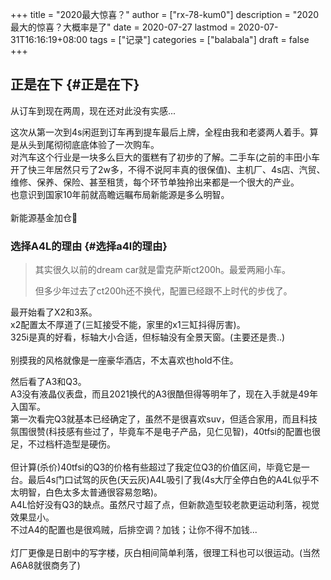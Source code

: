 +++
title = "2020最大惊喜？"
author = ["rx-78-kum0"]
description = "2020最大的惊喜？大概率是了"
date = 2020-07-27
lastmod = 2020-07-31T16:16:19+08:00
tags = ["记录"]
categories = ["balabala"]
draft = false
+++

## 正是在下 {#正是在下}

<p class="verse">
从订车到现在两周，现在还对此没有实感...<br />
</p>

<p class="verse">
这次从第一次到4s闲逛到订车再到提车最后上牌，全程由我和老婆两人着手。算是从头到尾彻彻底底体验了一次购车。<br />
对汽车这个行业是一块多么巨大的蛋糕有了初步的了解。二手车(之前的丰田小车开了快三年居然只亏了2w多，不得不说阿丰真的很保值)、主机厂、4s店、汽贸、维修、保养、保险、甚至租赁，每个环节单独拎出来都是一个很大的产业。<br />
也意识到国家10年前就高瞻远瞩布局新能源是多么明智。<br />
<br />
新能源基金加仓🐶<br />
</p>


### 选择A4L的理由 {#选择a4l的理由}

> 其实很久以前的dream car就是雷克萨斯ct200h。最爱两厢小车。
>
> 但多少年过去了ct200h还不换代，配置已经跟不上时代的步伐了。

<p class="verse">
最开始看了X2和3系。<br />
x2配置太不厚道了(三缸接受不能，家里的x1三缸抖得厉害)。<br />
325i是真的好看，标轴大小合适，但标轴没有全景天窗。(主要还是贵..)<br />
<br />
别摸我的风格就像是一座豪华酒店，不太喜欢也hold不住。<br />
</p>

<p class="verse">
然后看了A3和Q3。<br />
A3没有液晶仪表盘，而且2021换代的A3很酷但得等明年了，现在入手就是49年入国军。<br />
第一次看完Q3就基本已经确定了，虽然不是很喜欢suv，但适合家用，而且科技氛围很赞(科技感有些过了，毕竟车不是电子产品，见仁见智)，40tfsi的配置也很足，不过档杆造型是硬伤。<br />
<br />
但计算(杀价)40tfsi的Q3的价格有些超过了我定位Q3的价值区间，毕竟它是一台。最后4s门口试驾的灰色(天云灰)A4L吸引了我(4s大厅全停白色的A4L似乎不太明智，白色太多太普通很容易忽略)。<br />
A4L恰好没有Q3的缺点。虽然尺寸超了点，但新款造型较老款更运动利落，视觉效果显小。<br />
不过A4的配置也是很鸡贼，后排空调？加钱；让你不得不加钱...<br />
<br />
灯厂更像是日剧中的写字楼，灰白相间简单利落，很理工科也可以很运动。(当然A6A8就很商务了)<br />
</p>
